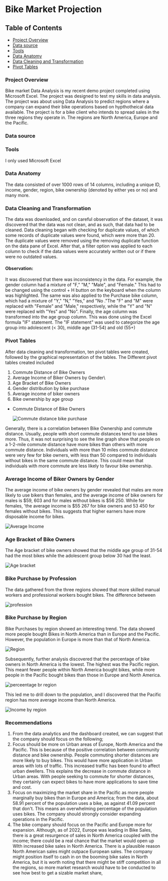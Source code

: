 # Bike Market Projection

## Table of Contents
- [Project Overview](#project-overview)
- [Data source](#data-source)
- [Tools](#tools)
- [Data Anatomy](#data-anatomy)
- [Data Cleaning and Transformation](#data-cleaning-and-transformation)
- [Pivot Tables](#pivot-tables)

### Project Overview

Bike market Data Analysis is my recent demo project completed using Microsoft Excel. The project was designed to test my skills in data analysis. The project was about using Data Analysis to predict regions where a company can expand their bike operations based on hypthotheical data available. The project is for a bike client who intends to spread sales in the three regions they operate in. The regions are North America, Europe and the Pacific. 

### Data source

### Tools
I only used Microsoft Excel

### Data Anatomy

The data consisted of over 1000 rows of 14 columns, including a unique ID, income, gender, region, bike ownership (denoted by either yes or no) and many more.

### Data Cleaning and Transformation

The data was downloaded, and on careful observation of the dataset, it was discovered that the data was not clean, and as such, that data had to be cleaned. Data cleaning began with checking for duplicate values, of which some records of duplicate values were found, which were more than 20. The duplicate values were removed using the removing duplicate function on the data pane of Excel. After that, a filter option was applied to each column to check if the data values were accurately written out or if there were no outdated values. 
#### Observation: 
It was discovered that there was inconsistency in the data. For example, the gender column had a mixture of "F," "M," "Male", and "Female." This had to be changed using the control + H button on the keyboard when the column was highlighted. The same was also applied to the Purchase bike column, which had a mixture of "Y," "N," "Yes," and "No ."The "F" and "M" were replaced with "Female" and "Male," respectively, while the "Y" and "N" were replaced with "Yes" and "No".
Finally, the age column was transformed into the age group column. This was done using the Excel formula "IF" statement. The "IF statement" was used to categorize the age group into adolescent (< 30), middle age (31-54) and old (55+)

### Pivot Tables

After data cleaning and transformation, ten pivot tables were created, followed by the graphical representation of the tables.
The Different pivot tables created included 
1. Commute Distance of Bike Owners
2. Average Income of Biker Owners by Gender\
3. Age Bracket of Bike Owners
4. Gender distribution by bike purchase
5. Average income of biker owners
6. Bike ownership by age group


- Commute Distance of Bike Owners

    ![Commute distance bike purchase](https://github.com/TommyDatageek01/Bike-region-Analysis/assets/141424792/b6a9f577-8f3c-4eb4-90d7-d4c829d3fef4)

Generally, there is a correlation between Bike Ownership and commute distance. Usually, people with short commute distances tend to use bikes more. Thus, it was not surprising to see the line graph show that people on a 1-2-mile commute distance have more bikes than others with more commute distance. Individuals with more than 10 miles commute distance were very few for bike owners, with less than 50 compared to individuals without bikes in the same commute distance. This could mean that individuals with more commute are less likely to favour bike ownership.

### Average Income of Biker Owners by Gender
The average income of bike owners by gender revealed that males are more likely to use bikers than females, and the average income of bike owners for males is $59, 603 and for males without bikes is $56 250. While for females, 'the average income is $55 267 for bike owners and 53 450 for females without bikes. This suggests that higher earners have more disposable income for bikes.

![Average Income](https://github.com/TommyDatageek01/Bike-region-Analysis/assets/141424792/b6049094-b094-4131-a5a8-581c5f419d8c)

### Age Bracket of Bike Owners
The Age bracket of bike owners showed that the middle age group of 31-54 had the most bikes while the adolescent group below 30 had the least.

![Age bracket](https://github.com/TommyDatageek01/Bike-region-Analysis/assets/141424792/2229d0da-986d-4e82-bb21-2f501fa81427)

### Bike Purchase by Profession
The data gathered from the three regions showed that more skilled manual workers and professional workers bought bikes. The difference between

![profession](https://github.com/TommyDatageek01/Bike-region-Analysis/assets/141424792/ee871a40-ea3b-494a-9c68-2eb95c059356)

### Bike Purchase by Region
Bike Purchases by region showed an interesting trend. The data showed more people bought Bikes in North America than in Europe and the Pacific. However, the population in Europe is more than that of North America. 

![Region](https://github.com/TommyDatageek01/Bike-region-Analysis/assets/141424792/b476cf76-dcba-4f59-919a-5ad07e40a9f7)

Subsequently, further analysis discovered that the percentage of bike owners in North America is the lowest. The highest was the Pacific region. This meant fewer people within North America bought bikes, while more people in the Pacific bought bikes than those in Europe and North America.

![perceentage br region](https://github.com/TommyDatageek01/Bike-region-Analysis/assets/141424792/c137bdd8-842c-46fd-8f39-cdbe555d6352)

This led me to drill down to the population, and I discovered that the Pacific region has more average income than North America.

![Income by region](https://github.com/TommyDatageek01/Bike-region-Analysis/assets/141424792/169de1e1-6498-496d-8e81-5556b7f8f1c2)

### Recommendations
1. From the data analytics and the dashboard created, we can suggest that the company should focus on the following;
2. Focus should be more on Urban areas of Europe, North America and the Pacific. This is because of the positive correlation between community distance and bike ownership. People commuting shorter distances are more likely to buy bikes. This would have more application in Urban areas with lots of traffic. This increased traffic has been found to affect urban dwellers. This explains the decrease in commute distance in Urban areas. With people seeking to commute for shorter distances, they certainly can expect bikes to have more applications to save time and cost. 
3. Focus on maximizing the market share in the Pacific as more people marginally buy bikes than in Europe and America; from the data, about 58.91 percent of the population uses a bike, as against 41.09 percent that don't. This means an overwhelming percentage of the population uses bikes. The company should strongly consider expanding operations in the Pacific.
4. The bike company should focus on the Pacific and Europe more for expansion. Although, as of 2022, Europe was leading in Bike Sales, there is a great resurgence of sales in North America coupled with the income; there could be a real chance that the market would open up WIth increased bike sales in North America. There is a plausible reason North American sales might outpace European sales. The company might position itself to cash in on the booming bike sales in North America, but it is worth noting that there might be stiff competition in all the regions, so more market research would have to be conducted to see how best to get  a sizable market share,











  
